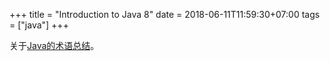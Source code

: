 +++
title = "Introduction to Java 8"
date = 2018-06-11T11:59:30+07:00
tags = ["java"]
+++

关于[Java的术语总结](http://math.hws.edu/javanotes/glossary.html)。
